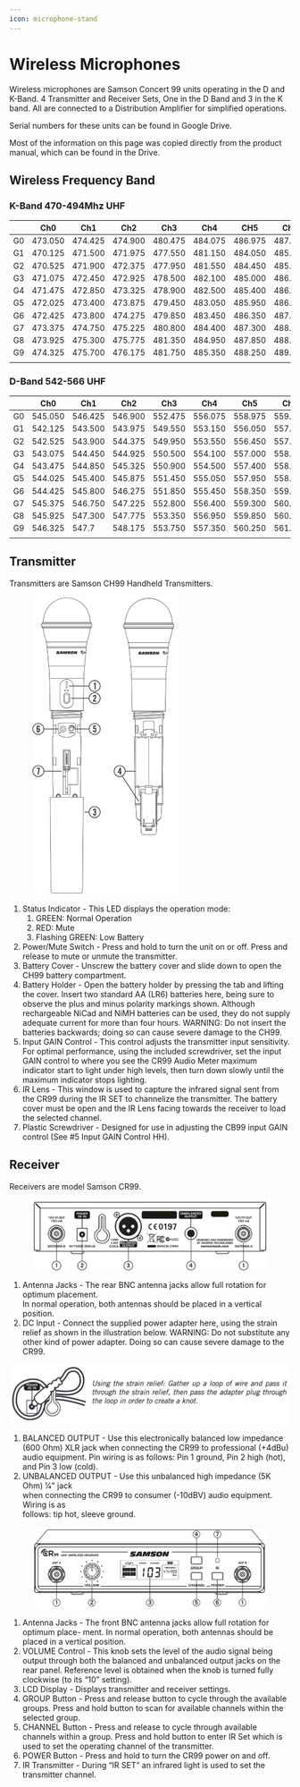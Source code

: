```yaml
---
icon: microphone-stand
---
```


# Wireless Microphones

Wireless microphones are Samson Concert 99 units operating in the D and K-Band. 4 Transmitter and Receiver Sets, One in the D Band and 3 in the K band. All are connected to a Distribution Amplifier for simplified operations.

Serial numbers for these units can be found in Google Drive.

Most of the information on this page was copied directly from the product manual, which can be found in the Drive.

## Wireless Frequency Band

### K-Band 470-494Mhz UHF

<table><thead><tr><th width="75"></th><th width="99">Ch0</th><th width="96">Ch1</th><th width="97">Ch2</th><th width="97">Ch3</th><th width="100">Ch4</th><th width="98">CH5</th><th width="99">Ch6</th><th>Ch7</th></tr></thead><tbody><tr><td>G0</td><td>473.050</td><td>474.425</td><td>474.900</td><td>480.475</td><td>484.075</td><td>486.975</td><td>487.975</td><td>492.425</td></tr><tr><td>G1</td><td>470.125</td><td>471.500</td><td>471.975</td><td>477.550</td><td>481.150</td><td>484.050</td><td>485.050</td><td>489.500</td></tr><tr><td>G2</td><td>470.525</td><td>471.900</td><td>472.375</td><td>477.950</td><td>481.550</td><td>484.450</td><td>485.450</td><td>489.900</td></tr><tr><td>G3</td><td>471.075</td><td>472.450</td><td>472.925</td><td>478.500</td><td>482.100</td><td>485.000</td><td>486.000</td><td>490.450</td></tr><tr><td>G4 </td><td>471.475</td><td>472.850</td><td>473.325</td><td>478.900</td><td>482.500</td><td>485.400</td><td>486.400</td><td>490.850</td></tr><tr><td>G5</td><td>472.025</td><td>473.400</td><td>473.875</td><td>479.450</td><td>483.050</td><td>485.950</td><td>486.950</td><td>491.400</td></tr><tr><td>G6</td><td>472.425</td><td>473.800</td><td>474.275</td><td>479.850</td><td>483.450</td><td>486.350</td><td>487.350</td><td>491.800</td></tr><tr><td>G7</td><td>473.375</td><td>474.750</td><td>475.225</td><td>480.800</td><td>484.400</td><td>487.300</td><td>488.300</td><td>492.750</td></tr><tr><td>G8</td><td>473.925</td><td>475.300</td><td>475.775</td><td>481.350</td><td>484.950</td><td>487.850</td><td>488.850</td><td>493.300</td></tr><tr><td>G9</td><td>474.325</td><td>475.700</td><td>476.175</td><td>481.750</td><td>485.350</td><td>488.250</td><td>489.250</td><td>493.700</td></tr><tr><td></td><td></td><td></td><td></td><td></td><td></td><td></td><td></td><td></td></tr></tbody></table>

### D-Band 542-566 UHF

|    | Ch0     | Ch1     | Ch2     | Ch3     | Ch4     | Ch5     | Ch6     | Ch7     |
| -- | ------- | ------- | ------- | ------- | ------- | ------- | ------- | ------- |
| G0 | 545.050 | 546.425 | 546.900 | 552.475 | 556.075 | 558.975 | 559.975 | 564.425 |
| G1 | 542.125 | 543.500 | 543.975 | 549.550 | 553.150 | 556.050 | 557.050 | 561.500 |
| G2 | 542.525 | 543.900 | 544.375 | 549.950 | 553.550 | 556.450 | 557.450 | 561.900 |
| G3 | 543.075 | 544.450 | 544.925 | 550.500 | 554.100 | 557.000 | 558.000 | 562.450 |
| G4 | 543.475 | 544.850 | 545.325 | 550.900 | 554.500 | 557.400 | 558.400 | 562.850 |
| G5 | 544.025 | 545.400 | 545.875 | 551.450 | 555.050 | 557.950 | 558.950 | 563.400 |
| G6 | 544.425 | 545.800 | 546.275 | 551.850 | 555.450 | 558.350 | 559.350 | 563.800 |
| G7 | 545.375 | 546.750 | 547.225 | 552.800 | 556.400 | 559.300 | 560.300 | 564.750 |
| G8 | 545.925 | 547.300 | 547.775 | 553.350 | 556.950 | 559.850 | 560.850 | 565.300 |
| G9 | 546.325 | 547.7   | 548.175 | 553.750 | 557.350 | 560.250 | 561.250 | 565.700 |
|    |         |         |         |         |         |         |         |         |



## Transmitter

Transmitters are Samson CH99 Handheld Transmitters.

<figure><img src="../../.gitbook/assets/Screenshot 2024-09-23 at 13.48.01.png" alt="" width="266"><figcaption></figcaption></figure>

1. Status Indicator - This LED displays the operation mode:
   1. GREEN: Normal Operation
   2. RED: Mute&#x20;
   3. Flashing GREEN: Low Battery&#x20;
2. Power/Mute Switch - Press and hold to turn the unit on or off. Press and release to mute or unmute the transmitter.
3. Battery Cover - Unscrew the battery cover and slide down to open the CH99 battery compartment.
4. Battery Holder - Open the battery holder by pressing the tab and lifting the cover. Insert two standard AA (LR6) batteries here, being sure to observe the plus and minus polarity markings shown. Although rechargeable NiCad and NiMH batteries can be used, they do not supply adequate current for more than four hours. WARNING: Do not insert the batteries backwards; doing so can cause severe damage to the CH99.
5. Input GAIN Control - This control adjusts the transmitter input sensitivity. For optimal performance, using the included screwdriver, set the input GAIN control to where you see the CR99 Audio Meter maximum indicator start to light under high levels, then turn down slowly until the maximum indicator stops lighting.&#x20;
6. IR Lens - This window is used to capture the infrared signal sent from the CR99 during the IR SET to channelize the transmitter. The battery cover must be open and the IR Lens facing towards the receiver to load the selected channel.
7. Plastic Screwdriver - Designed for use in adjusting the CB99 input GAIN control (See #5 Input GAIN Control HH).

## Receiver

Receivers are model Samson CR99.

<figure><img src="../../.gitbook/assets/Screenshot 2024-09-23 at 13.22.57.png" alt=""><figcaption></figcaption></figure>

1. Antenna Jacks - The rear BNC antenna jacks allow full rotation for optimum placement.\
   In normal operation, both antennas should be placed in a vertical position.
2. DC Input - Connect the supplied power adapter here, using the strain relief as shown in the illustration below. WARNING: Do not substitute any other kind of power adapter. Doing so can cause severe damage to the CR99.

![](<../../.gitbook/assets/Screenshot 2024-09-23 at 13.28.23.png>)

1. BALANCED OUTPUT - Use this electronically balanced low impedance (600 Ohm) XLR jack when connecting the CR99 to professional (+4dBu) audio equipment. Pin wiring is as follows: Pin 1 ground, Pin 2 high (hot), and Pin 3 low (cold).
2. UNBALANCED OUTPUT - Use this unbalanced high impedance (5K Ohm) 1⁄4" jack\
   when connecting the CR99 to consumer (-10dBV) audio equipment. Wiring is as\
   follows: tip hot, sleeve ground.

<figure><img src="../../.gitbook/assets/Screenshot 2024-09-23 at 13.38.21.png" alt=""><figcaption></figcaption></figure>

1. Antenna Jacks - The front BNC antenna jacks allow full rotation for optimum place- ment. In normal operation, both antennas should be placed in a vertical position.
2. VOLUME Control - This knob sets the level of the audio signal being output through both the balanced and unbalanced output jacks on the rear panel. Reference level is obtained when the knob is turned fully clockwise (to its “10” setting).
3. LCD Display - Displays transmitter and receiver settings.
4. GROUP Button - Press and release button to cycle through the available groups. Press and hold button to scan for available channels within the selected group.
5. CHANNEL Button - Press and release to cycle through available channels within a group. Press and hold button to enter IR Set which is used to set the operating channel of the transmitter.
6. POWER Button - Press and hold to turn the CR99 power on and off.
7. IR Transmitter - During “IR SET” an infrared light is used to set the transmitter channel.

